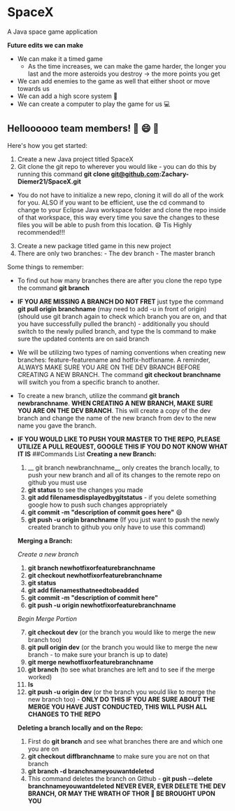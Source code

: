 # SpaceX
A Java space game application

__Future edits we can make__ 
- We can make it a timed game
  - As the time increases, we can make the game harder, the longer you last and the more asteroids you destroy -> the more points you get 
- We can add enemies to the game as well that either shoot or move towards us 
- We can add a high score system :100:
- We can create a computer to play the game for us :computer:

## Helloooooo team members! :dog: :smile: :rocket:
Here's how you get started: 
  1. Create a new Java project titled SpaceX
  2. Git clone the git repo to wherever you would like - you can do this by running this command 
  __git clone git@github.com:Zachary-Diemer21/SpaceX.git__
  - You do not have to initialize a new repo, cloning it will do all of the work for you. ALSO if you want to be efficient, use the cd command to change to your Eclipse Java workspace folder and clone the repo inside of that workspace, this way every time you save the changes to these files you will be able to push from this location. :smile: Tis Highly recommended!!!
  3. Create a new package titled game in this new project 
  4. There are only two branches: 
    - The dev branch 
    - The master branch 
    
Some things to remember: 
  - To find out how many branches there are after you clone the repo type the command __git branch__ 
  - __IF YOU ARE MISSING A BRANCH DO NOT FRET__ just type the command __git pull origin branchname__ (may need to add -u in front of origin) (should use git branch again to check which branch you are on, and that you have successfully pulled the branch) - additionally you should switch to the newly pulled branch, and type the ls command to make sure the updated contents are on said branch
  - We will be utilizing two types of naming conventions when creating new branches: feature-featurename and hotfix-hotfixname. A reminder, ALWAYS MAKE SURE YOU ARE ON THE DEV BRANCH BEFORE CREATING A NEW BRANCH. The command __git checkout branchname__ will switch you from a specific branch to another. 
  - To create a new branch, utilize the command __git branch newbranchname__. __WHEN CREATING A NEW BRANCH, MAKE SURE YOU ARE ON THE DEV BRANCH__. This will create a copy of the dev branch and change the name of the new branch from dev to the new name you gave the branch.
  - __IF YOU WOULD LIKE TO PUSH YOUR MASTER TO THE REPO, PLEASE UTILIZE A PULL REQUEST, GOOGLE THIS IF YOU DO NOT KNOW WHAT IT IS__ 
##Commands List
    __Creating a new Branch:__
    1. __ git branch newbranchname__ only creates the branch locally, to push your new branch and all of its changes to the remote repo on github you must use 
    2. __git status__ to see the changes you made
    3. __git add filenamesdisplayedbygitstatus__ - if you delete something google how to push such changes appropriately
    4. __git commit -m "description of commit goes here"__ :smile:
    5. __git push -u origin branchname__ (If you just want to push the newly created branch to github you only have to use this command)
    
    __Merging a Branch:__
    
    *Create a new branch*
    
    1. __git branch newhotfixorfeaturebranchname__
    2. __git checkout newhotfixorfeaturebranchname__
    3. __git status__ 
    4. __git add filenamesthatneedtobeadded__
    5. __git commit -m "description of commit here"__
    6. __git push -u origin newhotfixorfeaturebranchname__
    
    *Begin Merge Portion*
    
    7. __git checkout dev__ (or the branch you would like to merge the new branch too) 
    8. __git pull origin dev__ (or the branch you would like to merge the new branch - to make sure your branch is up to date)
    9. __git merge newhotfixorfeaturebranchname__
    10. __git branch__ (to see what branches are left and to see if the merge worked)
    11. __ls__ 
    12. __git push -u origin dev__ (or the branch you would like to merge the new branch too) - __ONLY DO THIS IF YOU ARE SURE ABOUT THE MERGE YOU HAVE JUST CONDUCTED, THIS WILL PUSH ALL CHANGES TO THE REPO__
    
    __Deleting a branch locally and on the Repo:__
    
    1. First do __git branch__ and see what branches there are and which one you are on
    2. __git checkout diffbranchname__ to make sure you are not on that branch 
    3. __git branch -d branchnameyouwantdeleted__ 
    4. This command deletes the branch on Github - __git push --delete branchnameyouwantdeleted__ __NEVER EVER, EVER DELETE THE DEV BRANCH, OR MAY THE WRATH OF THOR :hammer: BE BROUGHT UPON YOU__
    
    
